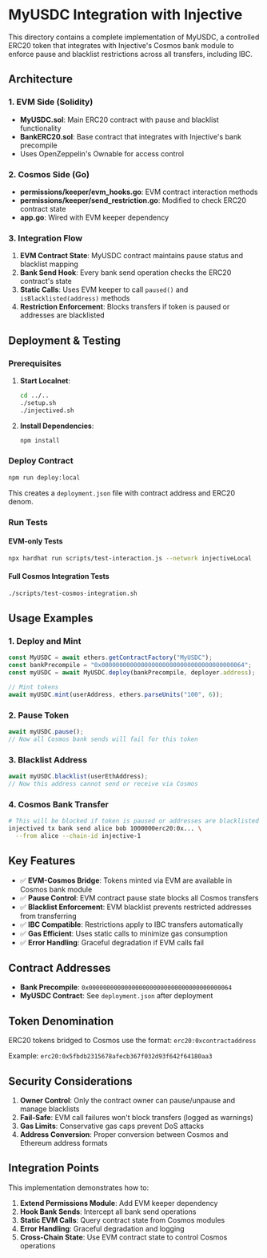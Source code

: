 # MyUSDC Integration with Injective

This directory contains a complete implementation of MyUSDC, a controlled ERC20 token that integrates with Injective's Cosmos bank module to enforce pause and blacklist restrictions across all transfers, including IBC.

## Architecture

### 1. EVM Side (Solidity)

- **MyUSDC.sol**: Main ERC20 contract with pause and blacklist functionality
- **BankERC20.sol**: Base contract that integrates with Injective's bank precompile
- Uses OpenZeppelin's Ownable for access control

### 2. Cosmos Side (Go)

- **permissions/keeper/evm_hooks.go**: EVM contract interaction methods
- **permissions/keeper/send_restriction.go**: Modified to check ERC20 contract state
- **app.go**: Wired with EVM keeper dependency

### 3. Integration Flow

1. **EVM Contract State**: MyUSDC contract maintains pause status and blacklist mapping
2. **Bank Send Hook**: Every bank send operation checks the ERC20 contract's state
3. **Static Calls**: Uses EVM keeper to call `paused()` and `isBlacklisted(address)` methods
4. **Restriction Enforcement**: Blocks transfers if token is paused or addresses are blacklisted

## Deployment & Testing

### Prerequisites

1. **Start Localnet**:
   ```bash
   cd ../..
   ./setup.sh
   ./injectived.sh
   ```

2. **Install Dependencies**:
   ```bash
   npm install
   ```

### Deploy Contract

```bash
npm run deploy:local
```

This creates a `deployment.json` file with contract address and ERC20 denom.

### Run Tests

#### EVM-only Tests
```bash
npx hardhat run scripts/test-interaction.js --network injectiveLocal
```

#### Full Cosmos Integration Tests
```bash
./scripts/test-cosmos-integration.sh
```

## Usage Examples

### 1. Deploy and Mint

```javascript
const MyUSDC = await ethers.getContractFactory("MyUSDC");
const bankPrecompile = "0x0000000000000000000000000000000000000064";
const myUSDC = await MyUSDC.deploy(bankPrecompile, deployer.address);

// Mint tokens
await myUSDC.mint(userAddress, ethers.parseUnits("100", 6));
```

### 2. Pause Token

```javascript
await myUSDC.pause();
// Now all Cosmos bank sends will fail for this token
```

### 3. Blacklist Address

```javascript
await myUSDC.blacklist(userEthAddress);
// Now this address cannot send or receive via Cosmos
```

### 4. Cosmos Bank Transfer

```bash
# This will be blocked if token is paused or addresses are blacklisted
injectived tx bank send alice bob 1000000erc20:0x... \
  --from alice --chain-id injective-1
```

## Key Features

- ✅ **EVM-Cosmos Bridge**: Tokens minted via EVM are available in Cosmos bank module
- ✅ **Pause Control**: EVM contract pause state blocks all Cosmos transfers
- ✅ **Blacklist Enforcement**: EVM blacklist prevents restricted addresses from transferring
- ✅ **IBC Compatible**: Restrictions apply to IBC transfers automatically
- ✅ **Gas Efficient**: Uses static calls to minimize gas consumption
- ✅ **Error Handling**: Graceful degradation if EVM calls fail

## Contract Addresses

- **Bank Precompile**: `0x0000000000000000000000000000000000000064`
- **MyUSDC Contract**: See `deployment.json` after deployment

## Token Denomination

ERC20 tokens bridged to Cosmos use the format: `erc20:0xcontractaddress`

Example: `erc20:0x5fbdb2315678afecb367f032d93f642f64180aa3`

## Security Considerations

1. **Owner Control**: Only the contract owner can pause/unpause and manage blacklists
2. **Fail-Safe**: EVM call failures won't block transfers (logged as warnings)
3. **Gas Limits**: Conservative gas caps prevent DoS attacks
4. **Address Conversion**: Proper conversion between Cosmos and Ethereum address formats

## Integration Points

This implementation demonstrates how to:

1. **Extend Permissions Module**: Add EVM keeper dependency
2. **Hook Bank Sends**: Intercept all bank send operations
3. **Static EVM Calls**: Query contract state from Cosmos modules
4. **Error Handling**: Graceful degradation and logging
5. **Cross-Chain State**: Use EVM contract state to control Cosmos operations
